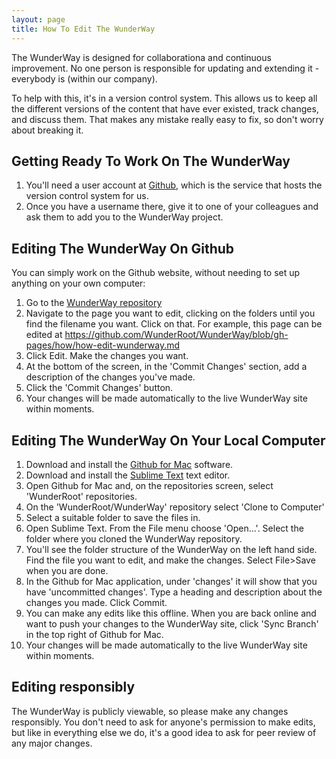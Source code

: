 ```yaml
---
layout: page
title: How To Edit The WunderWay
---
```


The WunderWay is designed for collaborationa and continuous improvement. No one person is responsible for updating and extending it - everybody is (within our company).

To help with this, it's in a version control system. This allows us to keep all the different versions of the content that have ever existed, track changes, and discuss them. That makes any mistake really easy to fix, so don't worry about breaking it.

## Getting Ready To Work On The WunderWay
1. You'll need a user account at [Github](https://github.com), which is the service that hosts the version control system for us.
2. Once you have a username there, give it to one of your colleagues and ask them to add you to the WunderWay project.

## Editing The WunderWay On Github
You can simply work on the Github website, without needing to set up anything on your own computer:
1. Go to the [WunderWay repository](https://github.com/WunderRoot/WunderWay)
2. Navigate to the page you want to edit, clicking on the folders until you find the filename you want. Click on that. For example, this page can be edited at https://github.com/WunderRoot/WunderWay/blob/gh-pages/how/how-edit-wunderway.md
3. Click Edit. Make the changes you want.
4. At the bottom of the screen, in the 'Commit Changes' section, add a description of the changes you've made.
5. Click the 'Commit Changes' button.
6. Your changes will be made automatically to the live WunderWay site within moments.

## Editing The WunderWay On Your Local Computer
1. Download and install the [Github for Mac](https://mac.github.com/) software.
2. Download and install the [Sublime Text](http://www.sublimetext.com/) text editor.
3. Open Github for Mac and, on the repositories screen, select 'WunderRoot' repositories.
4. On the 'WunderRoot/WunderWay' repository select 'Clone to Computer'
5. Select a suitable folder to save the files in.
6. Open Sublime Text. From the File menu choose 'Open...'. Select the folder where you cloned the WunderWay repository.
7. You'll see the folder structure of the WunderWay on the left hand side. Find the file you want to edit, and make the changes. Select File>Save when you are done.
8. In the Github for Mac application, under 'changes' it will show that you have 'uncommitted changes'. Type a heading and description about the changes you made. Click Commit.
9. You can make any edits like this offline. When you are back online and want to push your changes to the WunderWay site, click 'Sync Branch' in the top right of Github for Mac.
10. Your changes will be made automatically to the live WunderWay site within moments.

## Editing responsibly
The WunderWay is publicly viewable, so please make any changes responsibly. You don't need to ask for anyone's permission to make edits, but like in everything else we do, it's a good idea to ask for peer review of any major changes.